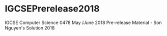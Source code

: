 # IGCSEPrerelease2018
IGCSE Computer Science 0478 May /June 2018 Pre-release Material - Son Nguyen's Solution 2018

